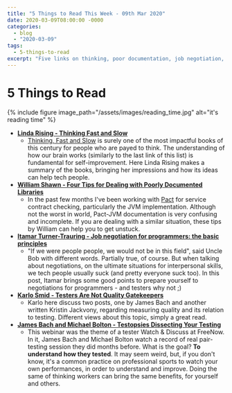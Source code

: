 ```yaml
---
title: "5 Things to Read This Week - 09th Mar 2020"
date: 2020-03-09T08:00:00 -0000
categories:
  - blog
  - "2020-03-09"
tags:
  - 5-things-to-read
excerpt: "Five links on thinking, poor documentation, job negotiation, gatekeeping, and understating your own testing"
---
```


# 5 Things to Read

{% include figure image_path="/assets/images/reading_time.jpg" alt="it's reading time" %}

- **[Linda Rising - Thinking Fast and Slow](https://www.youtube.com/watch?v=XjbTLIqnq-o)**
  - [Thinking, Fast and Slow](https://en.wikipedia.org/wiki/Thinking,_Fast_and_Slow) is surely one of the most impactful books of this century for people who are payed to think. The understanding of how our brain works (similarly to the last link of this list) is fundamental for self-improvement. Here Linda Rising makes a summary of the books, bringing her impressions and how its ideas can help tech people.
- **[William Shawn - Four Tips for Dealing with Poorly Documented Libraries](https://spin.atomicobject.com/2019/11/27/poorly-documented-libraries/)**
  - In the past few months I've been working with [Pact](https://docs.pact.io/) for service contract checking, particularly the JVM implementation. Although not the worst in world, Pact-JVM documentation is very confusing and incomplete. If you are dealing with a similar situation, these tips by William can help you to get unstuck.
- **[Itamar Turner-Trauring - Job negotiation for programmers: the basic principles](https://codewithoutrules.com/2019/11/27/job-negotiation-for-programmers/)**
  - "If we were people people, we would not be in this field", said Uncle Bob with different words. Partially true, of course. But when talking about negotiations, on the ultimate situations for interpersonal skills, we tech people usually suck (and pretty everyone suck too). In this post, Itamar brings some good points to prepare yourself to negotiations for programmers - and testers why not ;)
- **[Karlo Smid - Testers Are Not Quality Gatekeepers](https://blog.tentamen.eu/testers-are-not-quality-gatekeepers/)**
  - Karlo here discuss two posts, one by James Bach and another written Kristin Jackvony, regarding measuring quality and its relation to testing. Different views about this topic, simply a great read.
- **[James Bach and Michael Bolton - Testopsies Dissecting Your Testing](https://www.youtube.com/watch?v=WQSQcg_gXi8&t=0s)**
  - This webinar was the theme of a tester Watch & Discuss at FreeNow. In it, James Bach and Michael Bolton watch a record of real pair-testing session they did months before. What is the goal? **To understand how they tested**. It may seem weird, but, if you don't know, it's a common practice on professional sports to watch your own performances, in order to understand and improve. Doing the same of thinking workers can bring the same benefits, for yourself and others.